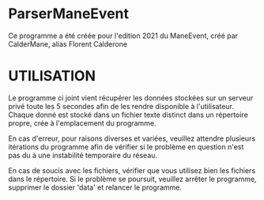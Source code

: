 # ParserManeEvent

Ce programme a été créée pour l'edition 2021 du ManeEvent, 
créé par CalderMane, alias Florent Calderone

# UTILISATION

 Le programme ci joint vient récupérer les données stockées sur un 
serveur privé toute les 5 secondes afin de les rendre disponible 
à l'utilisateur. 
 Chaque donné est stocké dans un fichier texte distinct dans un 
répertoire propre, crée à l'emplacement du programme. 

 En cas d'erreur, pour raisons diverses et variées, veuillez attendre 
plusieurs itérations du programme afin de vérifier si le problème 
en question n'est pas du à une instabilité temporaire du réseau. 

 En cas de soucis avec les fichiers, vérifier que vous utilisez bien
les fichiers dans le répertoire. Si le problème se poursuit, 
veuillez arrêter le programme, supprimer le dossier 'data' et relancer
le programme.
